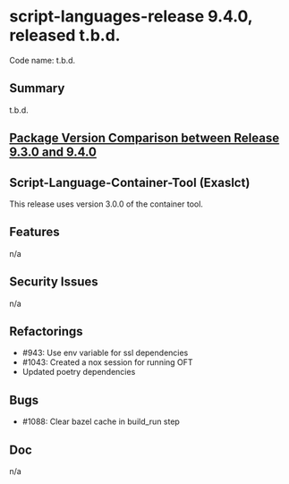 # script-languages-release 9.4.0, released t.b.d.

Code name: t.b.d.

## Summary

t.b.d. 

## [Package Version Comparison between Release 9.3.0 and 9.4.0](package_diffs/9.4.0/README.md)

## Script-Language-Container-Tool (Exaslct)

This release uses version 3.0.0 of the container tool.

## Features

n/a

## Security Issues

n/a

## Refactorings

 - #943: Use env variable for ssl dependencies
 - #1043: Created a nox session for running OFT
 - Updated poetry dependencies

## Bugs

 - #1088: Clear bazel cache in build_run step

## Doc

n/a
